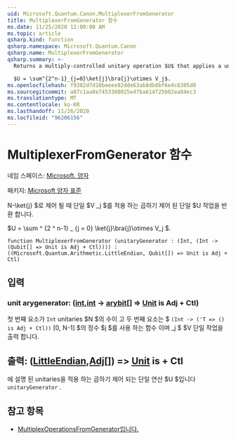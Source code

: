 ```yaml
---
uid: Microsoft.Quantum.Canon.MultiplexerFromGenerator
title: MultiplexerFromGenerator 함수
ms.date: 11/25/2020 12:00:00 AM
ms.topic: article
qsharp.kind: function
qsharp.namespace: Microsoft.Quantum.Canon
qsharp.name: MultiplexerFromGenerator
qsharp.summary: >-
  Returns a multiply-controlled unitary operation $U$ that applies a unitary $V_j$ when controlled by n-qubit number state $\ket{j}$.

  $U = \sum^{2^n-1}_{j=0}\ket{j}\bra{j}\otimes V_j$.
ms.openlocfilehash: f9382d7d10beeee92dde63ab8db8bf6e4c8305d0
ms.sourcegitcommit: a87c1aa8e7453360025e47ba614f25b02ea84ec3
ms.translationtype: MT
ms.contentlocale: ko-KR
ms.lasthandoff: 11/26/2020
ms.locfileid: "96206156"
---
```

# <a name="multiplexerfromgenerator-function"></a>MultiplexerFromGenerator 함수

네임 스페이스: [Microsoft. 양자](xref:Microsoft.Quantum.Canon)

패키지: [Microsoft 양자 표준](https://nuget.org/packages/Microsoft.Quantum.Standard)


N-\ket{j} $로 제어 될 때 단일 $V _j $를 적용 하는 곱하기 제어 된 단일 $U 작업을 반환 합니다.

$U = \sum ^ {2 ^ n-1} _ {j = 0} \ket{j}\bra{j}\otimes V_j $.

```qsharp
function MultiplexerFromGenerator (unitaryGenerator : (Int, (Int -> (Qubit[] => Unit is Adj + Ctl)))) : ((Microsoft.Quantum.Arithmetic.LittleEndian, Qubit[]) => Unit is Adj + Ctl)
```


## <a name="input"></a>입력

### <a name="unitarygenerator--intint---qubit--unit--is-adj--ctl"></a>unit arygenerator: ([int](xref:microsoft.quantum.lang-ref.int),[int](xref:microsoft.quantum.lang-ref.int) -> [arybit](xref:microsoft.quantum.lang-ref.qubit)[] => [Unit](xref:microsoft.quantum.lang-ref.unit)  is Adj + Ctl)

첫 번째 요소가 `Int` unitaries $N $의 수이 고 두 번째 요소는 $ `(Int -> ('T => () is Adj + Ctl))` [0, N-1] $의 정수 $j $를 사용 하는 함수 이며 _j $ $V 단일 작업을 출력 합니다.



## <a name="output--littleendianqubit--unit--is-adj--ctl"></a>출력: ([LittleEndian](xref:Microsoft.Quantum.Arithmetic.LittleEndian),[Adj](xref:microsoft.quantum.lang-ref.qubit)[]) => [Unit](xref:microsoft.quantum.lang-ref.unit)  is + Ctl

에 설명 된 unitaries을 적용 하는 곱하기 제어 되는 단일 연산 $U $입니다 `unitaryGenerator` .

## <a name="see-also"></a>참고 항목

- [MultiplexOperationsFromGenerator입니다.](xref:Microsoft.Quantum.Canon.MultiplexOperationsFromGenerator)